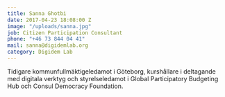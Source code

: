 ```yaml
---
title: Sanna Ghotbi
date: 2017-04-23 18:08:00 Z
image: "/uploads/sanna.jpg"
job: Citizen Participation Consultant
phone: "+46 73 844 04 41"
mail: sanna@digidemlab.org
category: Digidem Lab
---
```


Tidigare kommunfullmäktigeledamot i Göteborg, kurshållare i deltagande med digitala verktyg och styrelseledamot i Global Participatory Budgeting Hub och Consul Democracy Foundation.
